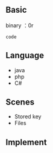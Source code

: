 ## Basic
binary ：0r

```
code
```

## Language
- java
- php
- C#

## Scenes
- Stored key
- Files

## Implement


